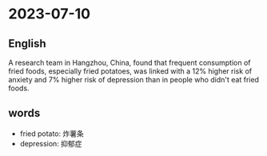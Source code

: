 # 2023-07-10

## English
A research team in Hangzhou, China,
found that frequent consumption of fried
foods, especially fried potatoes, was linked
with a 12% higher risk of anxiety and 7%
higher risk of depression than in people
who didn't eat fried foods.

## words
* fried potato: 炸薯条
* depression: 抑郁症
